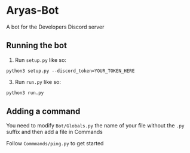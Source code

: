 # Aryas-Bot
A bot for the Developers Discord server

## Running the bot
1. Run `setup.py` like so:  
  
```
python3 setup.py --discord_token=YOUR_TOKEN_HERE
```


3. Run `run.py` like so:  
  
```py
python3 run.py
```
  
  
## Adding a command
  
You need to modify `Bot/Globals.py` the name of your file without the `.py` suffix and then add a file in Commands
  
Follow `Commmands/ping.py` to get started
